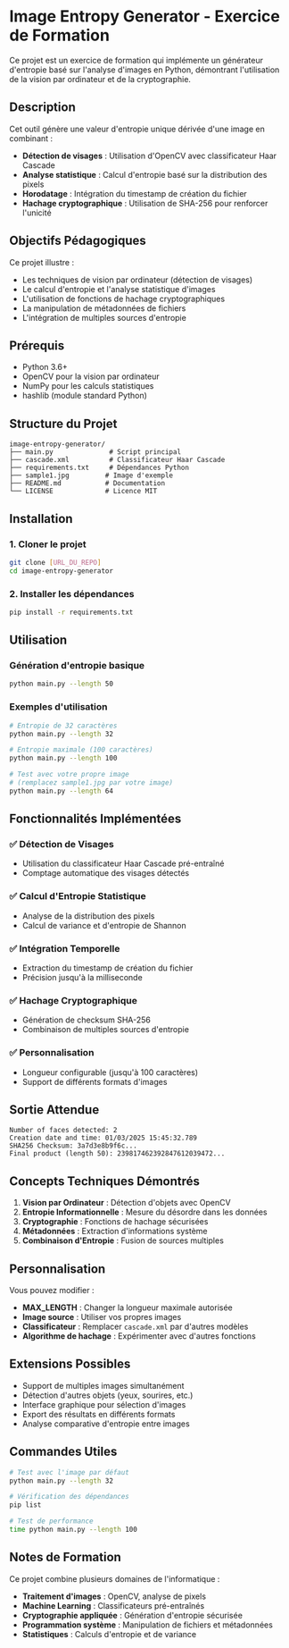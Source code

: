 # Image Entropy Generator - Exercice de Formation

Ce projet est un exercice de formation qui implémente un générateur d'entropie basé sur l'analyse d'images en Python, démontrant l'utilisation de la vision par ordinateur et de la cryptographie.

## Description

Cet outil génère une valeur d'entropie unique dérivée d'une image en combinant :
- **Détection de visages** : Utilisation d'OpenCV avec classificateur Haar Cascade
- **Analyse statistique** : Calcul d'entropie basé sur la distribution des pixels
- **Horodatage** : Intégration du timestamp de création du fichier
- **Hachage cryptographique** : Utilisation de SHA-256 pour renforcer l'unicité

## Objectifs Pédagogiques

Ce projet illustre :
- Les techniques de vision par ordinateur (détection de visages)
- Le calcul d'entropie et l'analyse statistique d'images
- L'utilisation de fonctions de hachage cryptographiques
- La manipulation de métadonnées de fichiers
- L'intégration de multiples sources d'entropie

## Prérequis

- Python 3.6+
- OpenCV pour la vision par ordinateur
- NumPy pour les calculs statistiques
- hashlib (module standard Python)

## Structure du Projet

```
image-entropy-generator/
├── main.py              # Script principal
├── cascade.xml          # Classificateur Haar Cascade
├── requirements.txt     # Dépendances Python
├── sample1.jpg         # Image d'exemple
├── README.md           # Documentation
└── LICENSE             # Licence MIT
```

## Installation

### 1. Cloner le projet

```bash
git clone [URL_DU_REPO]
cd image-entropy-generator
```

### 2. Installer les dépendances

```bash
pip install -r requirements.txt
```

## Utilisation

### Génération d'entropie basique

```bash
python main.py --length 50
```

### Exemples d'utilisation

```bash
# Entropie de 32 caractères
python main.py --length 32

# Entropie maximale (100 caractères)
python main.py --length 100

# Test avec votre propre image
# (remplacez sample1.jpg par votre image)
python main.py --length 64
```

## Fonctionnalités Implémentées

### ✅ Détection de Visages
- Utilisation du classificateur Haar Cascade pré-entraîné
- Comptage automatique des visages détectés

### ✅ Calcul d'Entropie Statistique
- Analyse de la distribution des pixels
- Calcul de variance et d'entropie de Shannon

### ✅ Intégration Temporelle
- Extraction du timestamp de création du fichier
- Précision jusqu'à la milliseconde

### ✅ Hachage Cryptographique
- Génération de checksum SHA-256
- Combinaison de multiples sources d'entropie

### ✅ Personnalisation
- Longueur configurable (jusqu'à 100 caractères)
- Support de différents formats d'images

## Sortie Attendue

```
Number of faces detected: 2
Creation date and time: 01/03/2025 15:45:32.789
SHA256 Checksum: 3a7d3e8b9f6c...
Final product (length 50): 239817462392847612039472...
```

## Concepts Techniques Démontrés

1. **Vision par Ordinateur** : Détection d'objets avec OpenCV
2. **Entropie Informationnelle** : Mesure du désordre dans les données
3. **Cryptographie** : Fonctions de hachage sécurisées
4. **Métadonnées** : Extraction d'informations système
5. **Combinaison d'Entropie** : Fusion de sources multiples

## Personnalisation

Vous pouvez modifier :
- **MAX_LENGTH** : Changer la longueur maximale autorisée
- **Image source** : Utiliser vos propres images
- **Classificateur** : Remplacer `cascade.xml` par d'autres modèles
- **Algorithme de hachage** : Expérimenter avec d'autres fonctions

## Extensions Possibles

- Support de multiples images simultanément
- Détection d'autres objets (yeux, sourires, etc.)
- Interface graphique pour sélection d'images
- Export des résultats en différents formats
- Analyse comparative d'entropie entre images

## Commandes Utiles

```bash
# Test avec l'image par défaut
python main.py --length 32

# Vérification des dépendances
pip list

# Test de performance
time python main.py --length 100
```

## Notes de Formation

Ce projet combine plusieurs domaines de l'informatique :
- **Traitement d'images** : OpenCV, analyse de pixels
- **Machine Learning** : Classificateurs pré-entraînés
- **Cryptographie appliquée** : Génération d'entropie sécurisée
- **Programmation système** : Manipulation de fichiers et métadonnées
- **Statistiques** : Calculs d'entropie et de variance
